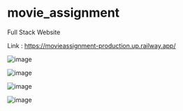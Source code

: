 # movie_assignment

Full Stack Website

Link : https://movieassignment-production.up.railway.app/

![image](https://github.com/aayushchauhan17/movie_assignment/assets/71113988/b8c75969-984c-44e7-b19d-068f69224f60)

![image](https://github.com/aayushchauhan17/movie_assignment/assets/71113988/00d2a61d-0d3b-4002-bc4d-0380fc7ae27d)

![image](https://github.com/aayushchauhan17/movie_assignment/assets/71113988/dd3b7405-bce0-44de-98c6-ae43697da835)

![image](https://github.com/aayushchauhan17/movie_assignment/assets/71113988/7c6b4428-d773-4acb-9961-15067fd38597)

